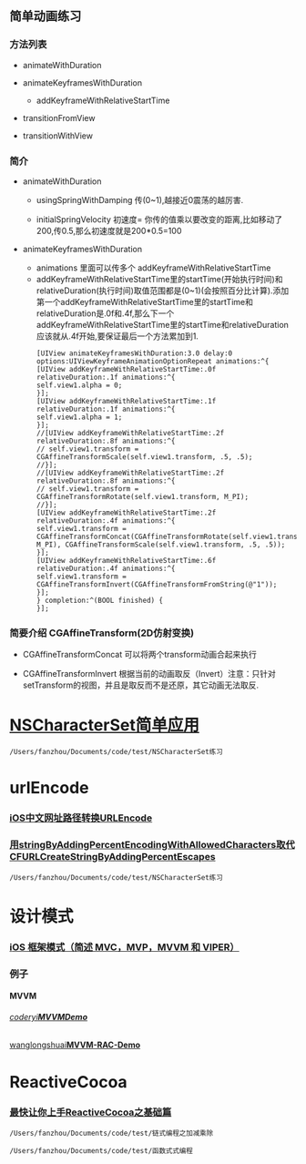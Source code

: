 ## 简单动画练习

### 方法列表

* animateWithDuration

* animateKeyframesWithDuration

  * addKeyframeWithRelativeStartTime

* transitionFromView

* transitionWithView

### 简介

* animateWithDuration

  * usingSpringWithDamping 传\(0~1\),越接近0震荡的越厉害.

  * initialSpringVelocity 初速度= 你传的值乘以要改变的距离,比如移动了200,传0.5,那么初速度就是200\*0.5=100

* animateKeyframesWithDuration

  * animations 里面可以传多个 addKeyframeWithRelativeStartTime
  * addKeyframeWithRelativeStartTime里的startTime\(开始执行时间\)和relativeDuration\(执行时间\)取值范围都是\(0~1\)\(会按照百分比计算\).添加第一个addKeyframeWithRelativeStartTime里的startTime和relativeDuration是.0f和.4f,那么下一个addKeyframeWithRelativeStartTime里的startTime和relativeDuration应该就从.4f开始,要保证最后一个方法累加到1.
    ```
    [UIView animateKeyframesWithDuration:3.0 delay:0 options:UIViewKeyframeAnimationOptionRepeat animations:^{
    [UIView addKeyframeWithRelativeStartTime:.0f relativeDuration:.1f animations:^{
    self.view1.alpha = 0;
    }];
    [UIView addKeyframeWithRelativeStartTime:.1f relativeDuration:.1f animations:^{
    self.view1.alpha = 1;
    }];
    //[UIView addKeyframeWithRelativeStartTime:.2f relativeDuration:.8f animations:^{
    // self.view1.transform = CGAffineTransformScale(self.view1.transform, .5, .5);
    //}];
    //[UIView addKeyframeWithRelativeStartTime:.2f relativeDuration:.8f animations:^{
    // self.view1.transform = CGAffineTransformRotate(self.view1.transform, M_PI);
    //}];
    [UIView addKeyframeWithRelativeStartTime:.2f relativeDuration:.4f animations:^{
    self.view1.transform = CGAffineTransformConcat(CGAffineTransformRotate(self.view1.transform, M_PI), CGAffineTransformScale(self.view1.transform, .5, .5));
    }];
    [UIView addKeyframeWithRelativeStartTime:.6f relativeDuration:.4f animations:^{
    self.view1.transform = CGAffineTransformInvert(CGAffineTransformFromString(@"1"));
    }];
    } completion:^(BOOL finished) {
    }];
    ```

### 简要介绍 CGAffineTransform\(2D仿射变换\)

* CGAffineTransformConcat 可以将两个transform动画合起来执行

* CGAffineTransformInvert 根据当前的动画取反（Invert）注意：只针对setTransform的视图，并且是取反而不是还原，其它动画无法取反.



# [NSCharacter​Set简单应用](http://nshipster.cn/nscharacterset/)

`/Users/fanzhou/Documents/code/test/NSCharacter​Set练习`

# urlEncode

### [iOS中文网址路径转换URLEncode](http://blog.csdn.net/typingios/article/details/9136005)

### [用stringByAddingPercentEncodingWithAllowedCharacters取代CFURLCreateStringByAddingPercentEscapes](http://blog.csdn.net/lidongxuedecsdn/article/details/50497998)

`/Users/fanzhou/Documents/code/test/NSCharacter​Set练习`

# 设计模式

### [i](http://www.jianshu.com/p/87ac2f075a5b)[OS 框架模式（简述 MVC，MVP，MVVM 和 VIPER）](http://www.jianshu.com/p/87ac2f075a5b)

### 例子

#### **MVVM**

###### [coderyi**MVVMDemo**](https://github.com/coderyi/MVVMDemo)

[wanglongshuai**MVVM-RAC-Demo**](https://github.com/wanglongshuai/MVVM-RAC-Demo)

# ReactiveCocoa

### [最快让你上手ReactiveCocoa之基础篇](http://www.jianshu.com/p/87ef6720a096)

`/Users/fanzhou/Documents/code/test/链式编程之加减乘除`

`/Users/fanzhou/Documents/code/test/函数式式编程`









# 



